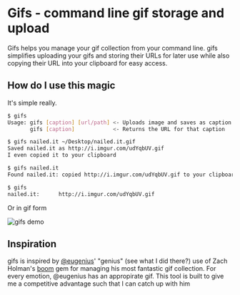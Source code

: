 # Gifs - command line gif storage and upload


Gifs helps you manage your gif collection from your command line. gifs simplifies uploading your gifs and storing their URLs for later use while also copying their URL into your clipboard for easy access.

## How do I use this magic
It's simple really.

```bash
$ gifs
Usage: gifs [caption] [url/path] <- Uploads image and saves as caption
       gifs [caption]            <- Returns the URL for that caption

$ gifs nailed.it ~/Desktop/nailed.it.gif
Saved nailed.it as http://i.imgur.com/udYqbUV.gif
I even copied it to your clipboard

$ gifs nailed.it
Found nailed.it: copied http://i.imgur.com/udYqbUV.gif to your clipboard

$ gifs
nailed.it:      http://i.imgur.com/udYqbUV.gif
```

Or in gif form

![gifs demo](http://i.imgur.com/bLx5KZN.gif)

## Inspiration

gifs is inspired by [@eugenius](https://github.com/eugenius)' "genius" (see what I did there?) use of Zach Holman's [boom](https://github.com/holman/boom) gem for managing his most fantastic gif collection. For every emotion, @eugenius has an appropirate gif. This tool is built to give me a competitive advantage such that I can catch up with him
